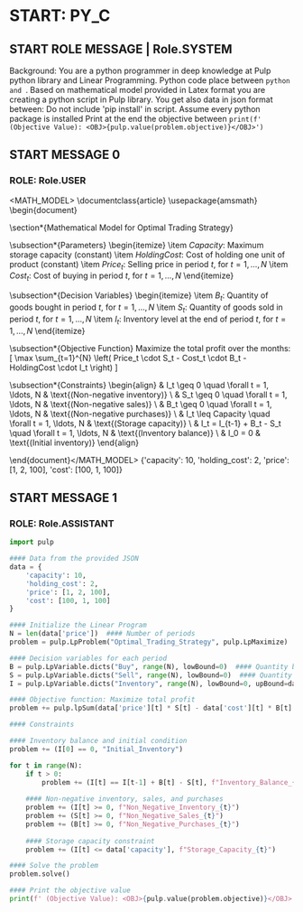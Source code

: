 # START: PY_C 
## START ROLE MESSAGE | Role.SYSTEM 
Background: You are a python programmer in deep knowledge at Pulp python library and Linear Programming. Python code place between ```python and ```. Based on mathematical model provided in Latex format you are creating a python script in Pulp library. You get also data in json format between: <DATA></DATA> Do not include 'pip install' in script. Assume every python package is installed Print at the end the objective between <OBJ></OBJ> `print(f' (Objective Value): <OBJ>{pulp.value(problem.objective)}</OBJ>')` 
## START MESSAGE 0 
### ROLE: Role.USER
<MATH_MODEL>
\documentclass{article}
\usepackage{amsmath}
\begin{document}

\section*{Mathematical Model for Optimal Trading Strategy}

\subsection*{Parameters}
\begin{itemize}
    \item $Capacity$: Maximum storage capacity (constant)
    \item $HoldingCost$: Cost of holding one unit of product (constant)
    \item $Price_t$: Selling price in period $t$, for $t = 1, \ldots, N$
    \item $Cost_t$: Cost of buying in period $t$, for $t = 1, \ldots, N$
\end{itemize}

\subsection*{Decision Variables}
\begin{itemize}
    \item $B_t$: Quantity of goods bought in period $t$, for $t = 1, \ldots, N$
    \item $S_t$: Quantity of goods sold in period $t$, for $t = 1, \ldots, N$
    \item $I_t$: Inventory level at the end of period $t$, for $t = 1, \ldots, N$
\end{itemize}

\subsection*{Objective Function}
Maximize the total profit over the months:
\[
\max \sum_{t=1}^{N} \left( Price_t \cdot S_t - Cost_t \cdot B_t - HoldingCost \cdot I_t \right)
\]

\subsection*{Constraints}
\begin{align}
    & I_t \geq 0 \quad \forall t = 1, \ldots, N & \text{(Non-negative inventory)} \\
    & S_t \geq 0 \quad \forall t = 1, \ldots, N & \text{(Non-negative sales)} \\
    & B_t \geq 0 \quad \forall t = 1, \ldots, N & \text{(Non-negative purchases)} \\
    & I_t \leq Capacity \quad \forall t = 1, \ldots, N & \text{(Storage capacity)} \\
    & I_t = I_{t-1} + B_t - S_t \quad \forall t = 1, \ldots, N & \text{(Inventory balance)} \\
    & I_0 = 0 & \text{(Initial inventory)}
\end{align}

\end{document}</MATH_MODEL>
<DATA>
{'capacity': 10, 'holding_cost': 2, 'price': [1, 2, 100], 'cost': [100, 1, 100]}</DATA>


## START MESSAGE 1 
### ROLE: Role.ASSISTANT
```python
import pulp

#### Data from the provided JSON
data = {
    'capacity': 10,
    'holding_cost': 2,
    'price': [1, 2, 100],
    'cost': [100, 1, 100]
}

#### Initialize the Linear Program
N = len(data['price'])  #### Number of periods
problem = pulp.LpProblem("Optimal_Trading_Strategy", pulp.LpMaximize)

#### Decision variables for each period
B = pulp.LpVariable.dicts("Buy", range(N), lowBound=0)  #### Quantity bought
S = pulp.LpVariable.dicts("Sell", range(N), lowBound=0)  #### Quantity sold
I = pulp.LpVariable.dicts("Inventory", range(N), lowBound=0, upBound=data['capacity'])  #### Inventory levels

#### Objective function: Maximize total profit
problem += pulp.lpSum(data['price'][t] * S[t] - data['cost'][t] * B[t] - data['holding_cost'] * I[t] for t in range(N)), "Total_Profit"

#### Constraints

#### Inventory balance and initial condition
problem += (I[0] == 0, "Initial_Inventory")

for t in range(N):
    if t > 0:
        problem += (I[t] == I[t-1] + B[t] - S[t], f"Inventory_Balance_{t}")
    
    #### Non-negative inventory, sales, and purchases
    problem += (I[t] >= 0, f"Non_Negative_Inventory_{t}")
    problem += (S[t] >= 0, f"Non_Negative_Sales_{t}")
    problem += (B[t] >= 0, f"Non_Negative_Purchases_{t}")
    
    #### Storage capacity constraint
    problem += (I[t] <= data['capacity'], f"Storage_Capacity_{t}")

#### Solve the problem
problem.solve()

#### Print the objective value
print(f' (Objective Value): <OBJ>{pulp.value(problem.objective)}</OBJ>')
```

